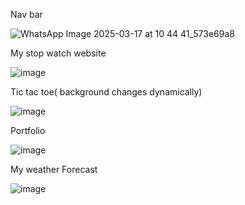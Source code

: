 Nav bar 

![WhatsApp Image 2025-03-17 at 10 44 41_573e69a8](https://github.com/user-attachments/assets/843184b2-9bcc-4d06-b991-ceb0cb2af939)

My stop watch website 

![image](https://github.com/user-attachments/assets/c2a48a67-6284-4dc3-ac55-a14118d3f6a8)

Tic tac toe( background changes dynamically)

![image](https://github.com/user-attachments/assets/1f1c07d1-f7b9-4254-9d85-8c96b089266b)

Portfolio 

![image](https://github.com/user-attachments/assets/2d886b85-4c5a-4d4f-a7d6-51f46d904bde)

My weather Forecast

![image](https://github.com/user-attachments/assets/bc571227-2dc6-4146-868f-4fcb6fa4f850)

